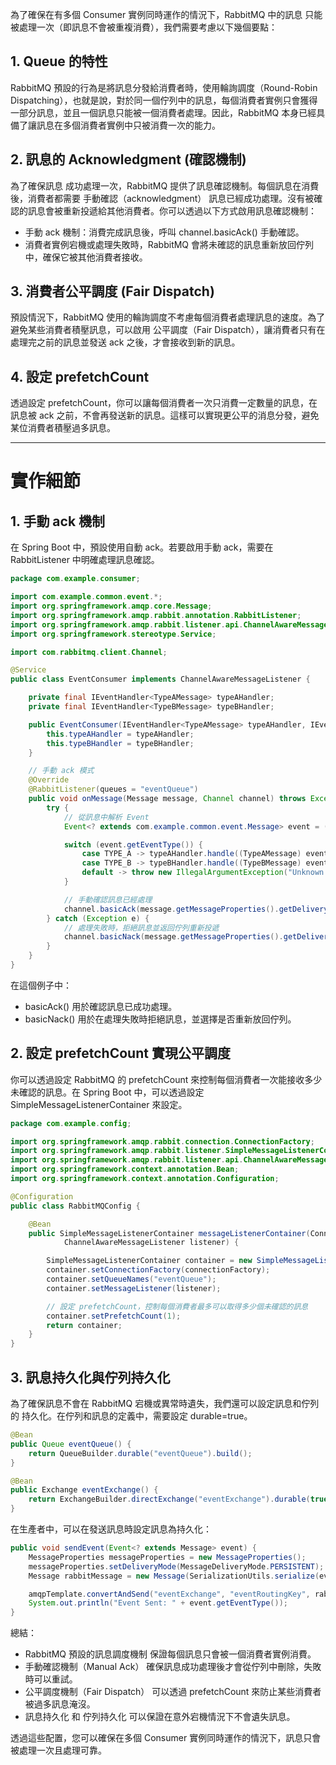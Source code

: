 

為了確保在有多個 Consumer 實例同時運作的情況下，RabbitMQ 中的訊息 只能被處理一次（即訊息不會被重複消費），我們需要考慮以下幾個要點：

## 1. Queue 的特性

RabbitMQ 預設的行為是將訊息分發給消費者時，使用輪詢調度（Round-Robin Dispatching），也就是說，對於同一個佇列中的訊息，每個消費者實例只會獲得一部分訊息，並且一個訊息只能被一個消費者處理。因此，RabbitMQ 本身已經具備了讓訊息在多個消費者實例中只被消費一次的能力。

## 2. 訊息的 Acknowledgment (確認機制)

為了確保訊息 成功處理一次，RabbitMQ 提供了訊息確認機制。每個訊息在消費後，消費者都需要 手動確認（acknowledgment） 訊息已經成功處理。沒有被確認的訊息會被重新投遞給其他消費者。你可以透過以下方式啟用訊息確認機制：

- 手動 ack 機制：消費完成訊息後，呼叫 channel.basicAck() 手動確認。
- 消費者實例宕機或處理失敗時，RabbitMQ 會將未確認的訊息重新放回佇列中，確保它被其他消費者接收。

## 3. 消費者公平調度 (Fair Dispatch)

預設情況下，RabbitMQ 使用的輪詢調度不考慮每個消費者處理訊息的速度。為了避免某些消費者積壓訊息，可以啟用 公平調度（Fair Dispatch），讓消費者只有在處理完之前的訊息並發送 ack 之後，才會接收到新的訊息。

## 4. 設定 prefetchCount

透過設定 prefetchCount，你可以讓每個消費者一次只消費一定數量的訊息，在訊息被 ack 之前，不會再發送新的訊息。這樣可以實現更公平的消息分發，避免某位消費者積壓過多訊息。


---

# 實作細節

## 1. 手動 ack 機制

在 Spring Boot 中，預設使用自動 ack。若要啟用手動 ack，需要在 RabbitListener 中明確處理訊息確認。

```java
package com.example.consumer;

import com.example.common.event.*;
import org.springframework.amqp.core.Message;
import org.springframework.amqp.rabbit.annotation.RabbitListener;
import org.springframework.amqp.rabbit.listener.api.ChannelAwareMessageListener;
import org.springframework.stereotype.Service;

import com.rabbitmq.client.Channel;

@Service
public class EventConsumer implements ChannelAwareMessageListener {

    private final IEventHandler<TypeAMessage> typeAHandler;
    private final IEventHandler<TypeBMessage> typeBHandler;

    public EventConsumer(IEventHandler<TypeAMessage> typeAHandler, IEventHandler<TypeBMessage> typeBHandler) {
        this.typeAHandler = typeAHandler;
        this.typeBHandler = typeBHandler;
    }

    // 手動 ack 模式
    @Override
    @RabbitListener(queues = "eventQueue")
    public void onMessage(Message message, Channel channel) throws Exception {
        try {
            // 從訊息中解析 Event
            Event<? extends com.example.common.event.Message> event = (Event<? extends com.example.common.event.Message>) SerializationUtils.deserialize(message.getBody());

            switch (event.getEventType()) {
                case TYPE_A -> typeAHandler.handle((TypeAMessage) event.getData());
                case TYPE_B -> typeBHandler.handle((TypeBMessage) event.getData());
                default -> throw new IllegalArgumentException("Unknown event type: " + event.getEventType());
            }

            // 手動確認訊息已經處理
            channel.basicAck(message.getMessageProperties().getDeliveryTag(), false);
        } catch (Exception e) {
            // 處理失敗時，拒絕訊息並返回佇列重新投遞
            channel.basicNack(message.getMessageProperties().getDeliveryTag(), false, true);
        }
    }
}
```
在這個例子中：

- basicAck() 用於確認訊息已成功處理。
- basicNack() 用於在處理失敗時拒絕訊息，並選擇是否重新放回佇列。

## 2. 設定 prefetchCount 實現公平調度

你可以透過設定 RabbitMQ 的 prefetchCount 來控制每個消費者一次能接收多少未確認的訊息。在 Spring Boot 中，可以透過設定 SimpleMessageListenerContainer 來設定。

```java
package com.example.config;

import org.springframework.amqp.rabbit.connection.ConnectionFactory;
import org.springframework.amqp.rabbit.listener.SimpleMessageListenerContainer;
import org.springframework.amqp.rabbit.listener.api.ChannelAwareMessageListener;
import org.springframework.context.annotation.Bean;
import org.springframework.context.annotation.Configuration;

@Configuration
public class RabbitMQConfig {

    @Bean
    public SimpleMessageListenerContainer messageListenerContainer(ConnectionFactory connectionFactory,
            ChannelAwareMessageListener listener) {

        SimpleMessageListenerContainer container = new SimpleMessageListenerContainer();
        container.setConnectionFactory(connectionFactory);
        container.setQueueNames("eventQueue");
        container.setMessageListener(listener);

        // 設定 prefetchCount，控制每個消費者最多可以取得多少個未確認的訊息
        container.setPrefetchCount(1);
        return container;
    }
}
```

## 3. 訊息持久化與佇列持久化

為了確保訊息不會在 RabbitMQ 宕機或異常時遺失，我們還可以設定訊息和佇列的 持久化。在佇列和訊息的定義中，需要設定 durable=true。

```java
@Bean
public Queue eventQueue() {
    return QueueBuilder.durable("eventQueue").build();
}

@Bean
public Exchange eventExchange() {
    return ExchangeBuilder.directExchange("eventExchange").durable(true).build();
}
```

在生產者中，可以在發送訊息時設定訊息為持久化：

```java
public void sendEvent(Event<? extends Message> event) {
    MessageProperties messageProperties = new MessageProperties();
    messageProperties.setDeliveryMode(MessageDeliveryMode.PERSISTENT); // 訊息持久化
    Message rabbitMessage = new Message(SerializationUtils.serialize(event), messageProperties);

    amqpTemplate.convertAndSend("eventExchange", "eventRoutingKey", rabbitMessage);
    System.out.println("Event Sent: " + event.getEventType());
}
```

總結：

- RabbitMQ 預設的訊息調度機制 保證每個訊息只會被一個消費者實例消費。
- 手動確認機制（Manual Ack） 確保訊息成功處理後才會從佇列中刪除，失敗時可以重試。
- 公平調度機制（Fair Dispatch） 可以透過 prefetchCount 來防止某些消費者被過多訊息淹沒。
- 訊息持久化 和 佇列持久化 可以保證在意外宕機情況下不會遺失訊息。

透過這些配置，您可以確保在多個 Consumer 實例同時運作的情況下，訊息只會被處理一次且處理可靠。